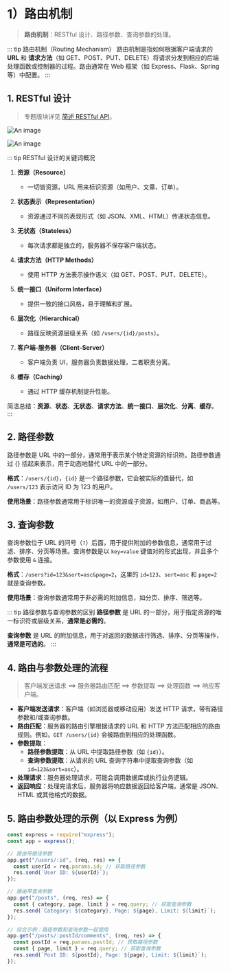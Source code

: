 # 1）路由机制

> **路由机制**：RESTful 设计、路径参数、查询参数的处理。

::: tip 路由机制（Routing Mechanism）
路由机制是指如何根据客户端请求的 **URL** 和 **请求方法**（如 GET、POST、PUT、DELETE）将请求分发到相应的后端处理函数或控制器的过程。路由通常在 Web 框架（如 Express、Flask、Spring 等）中配置。
:::

## 1. RESTful 设计

> 专题版块详见 [简述 RESTful API](/java/base/11_RESTful)。

![An image](/images/java/restful-2.png)

![An image](/images/java/restful.webp)

::: tip RESTful 设计的关键词概况

1. **资源（Resource）**

   - 一切皆资源，URL 用来标识资源（如用户、文章、订单）。

2. **状态表示（Representation）**

   - 资源通过不同的表现形式（如 JSON、XML、HTML）传递状态信息。

3. **无状态（Stateless）**

   - 每次请求都是独立的，服务器不保存客户端状态。

4. **请求方法（HTTP Methods）**

   - 使用 HTTP 方法表示操作语义（如 GET、POST、PUT、DELETE）。

5. **统一接口（Uniform Interface）**

   - 提供一致的接口风格，易于理解和扩展。

6. **层次化（Hierarchical）**

   - 路径反映资源层级关系（如 `/users/{id}/posts`）。

7. **客户端-服务器（Client-Server）**

   - 客户端负责 UI，服务器负责数据处理，二者职责分离。

8. **缓存（Caching）**
   - 通过 HTTP 缓存机制提升性能。

简洁总结：**资源**、**状态**、**无状态**、**请求方法**、**统一接口**、**层次化**、**分离**、**缓存**。
:::

## 2. 路径参数

路径参数是 URL 中的一部分，通常用于表示某个特定资源的标识符。路径参数通过 {} 括起来表示，用于动态地替代 URL 中的一部分。

**格式**：`/users/{id}`，`{id}` 是一个路径参数，它会被实际的值替代，如 `/users/123` 表示访问 ID 为 123 的用户。

**使用场景**：路径参数通常用于标识唯一的资源或子资源，如用户、订单、商品等。

## 3. 查询参数

查询参数位于 URL 的问号（`?`）后面，用于提供附加的参数信息，通常用于过滤、排序、分页等场景。查询参数是以 `key=value` 键值对的形式出现，并且多个参数使用 `&` 连接。

**格式**：`/users?id=123&sort=asc&page=2`，这里的 `id=123`、`sort=asc` 和 `page=2` 就是查询参数。

**使用场景**：查询参数通常用于非必需的附加信息，如分页、排序、筛选等。

::: tip 路径参数与查询参数的区别
**路径参数** 是 URL 的一部分，用于指定资源的唯一标识符或层级关系，**通常是必需的**。

**查询参数** 是 URL 的附加信息，用于对返回的数据进行筛选、排序、分页等操作，**通常是可选的**。
:::

## 4. 路由与参数处理的流程

> 客户端发送请求 ==> 服务器路由匹配 ==> 参数提取 ==> 处理函数 ==> 响应客户端。

- **客户端发送请求**：客户端（如浏览器或移动应用）发送 HTTP 请求，带有路径参数和/或查询参数。
- **路由匹配**：服务器的路由引擎根据请求的 URL 和 HTTP 方法匹配相应的路由规则。例如，`GET /users/{id}` 会被路由到相应的处理函数。
- **参数提取**：
  - **路径参数提取**：从 URL 中提取路径参数（如 `{id}`）。
  - **查询参数提取**：从请求的 URL 查询字符串中提取查询参数（如 `id=123&sort=asc`）。
- **处理请求**：服务器处理请求，可能会调用数据库或执行业务逻辑。
- **返回响应**：处理完请求后，服务器将响应数据返回给客户端，通常是 JSON、HTML 或其他格式的数据。

## 5. 路由参数处理的示例（以 Express 为例）

```js
const express = require("express");
const app = express();

// 路由带路径参数
app.get("/users/:id", (req, res) => {
  const userId = req.params.id; // 获取路径参数
  res.send(`User ID: ${userId}`);
});

// 路由带查询参数
app.get("/posts", (req, res) => {
  const { category, page, limit } = req.query; // 获取查询参数
  res.send(`Category: ${category}, Page: ${page}, Limit: ${limit}`);
});

// 综合示例：路径参数和查询参数一起使用
app.get("/posts/:postId/comments", (req, res) => {
  const postId = req.params.postId; // 获取路径参数
  const { page, limit } = req.query; // 获取查询参数
  res.send(`Post ID: ${postId}, Page: ${page}, Limit: ${limit}`);
});
```
